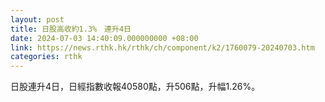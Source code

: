 ```yaml
---
layout: post
title: 日股高收約1.3%　連升4日
date: 2024-07-03 14:40:09.000000000 +08:00
link: https://news.rthk.hk/rthk/ch/component/k2/1760079-20240703.htm
categories: rthk
---
```


日股連升4日，日經指數收報40580點，升506點，升幅1.26%。
